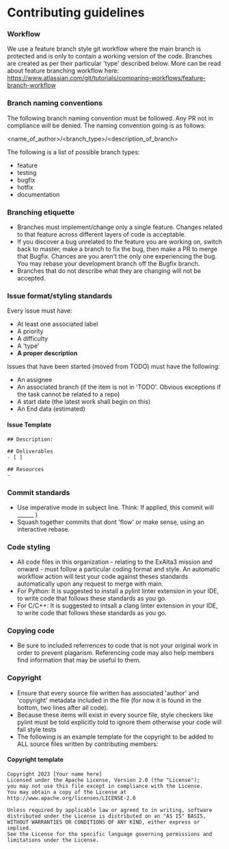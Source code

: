 # Contributing guidelines

### Workflow

We use a feature branch style git workflow where the main branch is protected and is only to contain a working version of the code. Branches are created as per their particular 'type' described below. More can be read about feature branching workflow here: <https://www.atlassian.com/git/tutorials/comparing-workflows/feature-branch-workflow>

### Branch naming conventions

The following branch naming convention must be followed. Any PR not in compliance will be denied. The naming convention going is as follows:

<name_of_author>/<branch_type>/<description_of_branch>

The following is a list of possible branch types:

- feature
- testing
- bugfix
- hotfix
- documentation

### Branching etiquette

- Branches must implement/change only a single feature. Changes related to that feature across different layers of code is acceptable.
- If you discover a bug unrelated to the feature you are working on, switch back to master, make a branch to fix the bug, then make a PR to merge that Bugfix. Chances are you aren't the only one experiencing the bug. You may rebase your development branch off the Bugfix branch.
- Branches that do not describe what they are changing will not be accepted.

### Issue format/styling standards

Every issue must have:

- At least one associated label
- A priority
- A difficulty
- A 'type'
- **A proper description**

Issues that have been started (moved from TODO) must have the following:

- An assignee
- An associated branch (if the item is not in 'TODO'. Obvious exceptions if the task cannot be related to a repo)
- A start date (the latest work shall begin on this)
- An End data (estimated)

#### Issue Template

```@md
## Description:

## Deliverables
- [ ] 

## Resources
- 

```

### Commit standards

- Use imperative mode in subject line. Think: If applied, this commit will ______ )
- Squash together commits that dont 'flow' or make sense, using an interactive rebase.

### Code styling

- All code files in this organization - relating to the ExAlta3 mission and onward - must follow a particular coding format and style. An automatic workflow action will test your code against theses standards automatically upon any request to merge with main.
- For Python: It is suggested to install a pylint linter extension in your IDE, to write code that follows these standards as you go.
- For C/C++: It is suggested to intsall a clang linter extension in your IDE, to write code that follows these standards as you go.

### Copying code

- Be sure to included referrences to code that is not your original work in order to prevent plagarism. Referencing code may also help members find information that may be useful to them.

### Copyright

- Ensure that every source file written has associated 'author' and 'copyright' metadata included in the file (for now it is found in the bottom, two lines after all code).
- Because these items will exist in every source file, style checkers like pylint must be told explicitly told to ignore them otherwise your code will fail style tests
- The following is an example template for the copyright to be added to ALL source files written by contributing members:

#### Copyright template

    Copyright 2023 [Your name here]
    Licensed under the Apache License, Version 2.0 (the "License");
    you may not use this file except in compliance with the License.
    You may obtain a copy of the License at
    http://www.apache.org/licenses/LICENSE-2.0

    Unless required by applicable law or agreed to in writing, software
    distributed under the License is distributed on an "AS IS" BASIS,
    WITHOUT WARRANTIES OR CONDITIONS OF ANY KIND, either express or implied.
    See the License for the specific language governing permissions and
    limitations under the License.
